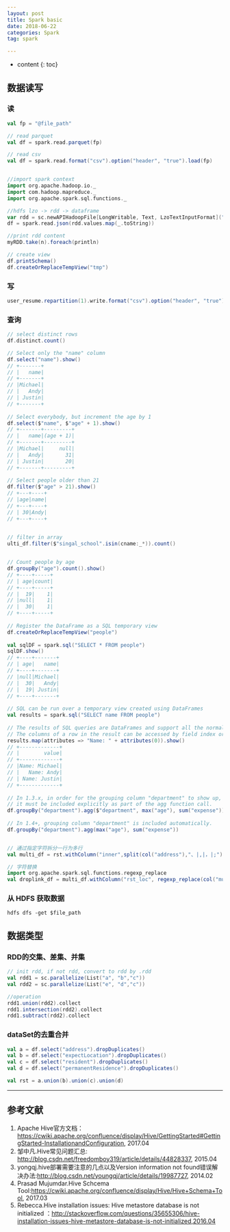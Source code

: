 ```yaml
---
layout: post
title: Spark basic
date: 2018-06-22
categories: Spark
tag: spark

---
```


* content
{: toc}

## 数据读写

### 读

```scala
val fp = "@file_path"

// read parquet
val df = spark.read.parquet(fp)

// read csv
val df = spark.read.format("csv").option("header", "true").load(fp)


//import spark context
import org.apache.hadoop.io._
import com.hadoop.mapreduce._
import org.apache.spark.sql.functions._

//hdfs lzo -> rdd -> dataframe
var rdd = sc.newAPIHadoopFile[LongWritable, Text, LzoTextInputFormat]("/esdata/lzo/vehicle_collection_info/20161230/*")       
df = spark.read.json(rdd.values.map(_.toString))   

//print rdd content
myRDD.take(n).foreach(println)

// create view
df.printSchema()
df.createOrReplaceTempView("tmp")
```

### 写

```scala
user_resume.repartition(1).write.format("csv").option("header", "true").save("/user/yongsheng.xiao/recommendation/data/data.csv)
```

### 查询

```scala
// select distinct rows
df.distinct.count()

// Select only the "name" column
df.select("name").show()
// +-------+
// |   name|
// +-------+
// |Michael|
// |   Andy|
// | Justin|
// +-------+
​
// Select everybody, but increment the age by 1
df.select($"name", $"age" + 1).show()
// +-------+---------+
// |   name|(age + 1)|
// +-------+---------+
// |Michael|     null|
// |   Andy|       31|
// | Justin|       20|
// +-------+---------+
​
// Select people older than 21
df.filter($"age" > 21).show()
// +---+----+
// |age|name|
// +---+----+
// | 30|Andy|
// +---+----+
​

// filter in array
ulti_df.filter($"singal_school".isin(cname:_*)).count()


// Count people by age
df.groupBy("age").count().show()
// +----+-----+
// | age|count|
// +----+-----+
// |  19|    1|
// |null|    1|
// |  30|    1|
// +----+-----+
​
// Register the DataFrame as a SQL temporary view
df.createOrReplaceTempView("people")
​
val sqlDF = spark.sql("SELECT * FROM people")
sqlDF.show()
// +----+-------+
// | age|   name|
// +----+-------+
// |null|Michael|
// |  30|   Andy|
// |  19| Justin|
// +----+-------+
​
// SQL can be run over a temporary view created using DataFrames
val results = spark.sql("SELECT name FROM people")
​
// The results of SQL queries are DataFrames and support all the normal RDD operations
// The columns of a row in the result can be accessed by field index or by field name
results.map(attributes => "Name: " + attributes(0)).show()
// +-------------+
// |        value|
// +-------------+
// |Name: Michael|
// |   Name: Andy|
// | Name: Justin|
// +-------------+
​
// In 1.3.x, in order for the grouping column "department" to show up,
// it must be included explicitly as part of the agg function call.
df.groupBy("department").agg($"department", max("age"), sum("expense"))
​
// In 1.4+, grouping column "department" is included automatically.
df.groupBy("department").agg(max("age"), sum("expense"))


// 通过指定字符拆分一行为多行
val multi_df = rst.withColumn("inner",split(col("address"),"、|,|，|;")).withColumn("mult",explode(col("inner")))

// 字符替换
import org.apache.spark.sql.functions.regexp_replace
val droplink_df = multi_df.withColumn("rst_loc", regexp_replace(col("mult"), ",| |-|/", "")).select("rst_loc").dropDuplicates()
```

### 从 HDFS 获取数据

```shell
hdfs dfs -get $file_path
```


## 数据类型

### RDD的交集、差集、并集

```scala
// init rdd, if not rdd, convert to rdd by .rdd
val rdd1 = sc.parallelize(List("a", "b","c"))
val rdd2 = sc.parallelize(List("e", "d","c"))

//operation
rdd1.union(rdd2).collect
rdd1.intersection(rdd2).collect
rdd1.subtract(rdd2).collect
```

### dataSet的去重合并

```scala
val a = df.select("address").dropDuplicates()
val b = df.select("expectLocation").dropDuplicates()
val c = df.select("resident").dropDuplicates()
val d = df.select("permanentResidence").dropDuplicates()

val rst = a.union(b).union(c).union(d)
```


---
## 参考文献  

1. Apache Hive官方文档：https://cwiki.apache.org/confluence/display/Hive/GettingStarted#GettingStarted-InstallationandConfiguration, 2017.04  
2. 邹中凡.Hive常见问题汇总: http://blog.csdn.net/freedomboy319/article/details/44828337, 2015.04  
3. yongqj.hive部署需要注意的几点以及Version information not found错误解决办法:http://blog.csdn.net/youngqj/article/details/19987727, 2014.02  
4. Prasad Mujumdar.Hive Schcema Tool:https://cwiki.apache.org/confluence/display/Hive/Hive+Schema+Tool, 2017.03  
5. Rebecca.Hive installation issues: Hive metastore database is not initialized
：http://stackoverflow.com/questions/35655306/hive-installation-issues-hive-metastore-database-is-not-initialized,2016.04  
